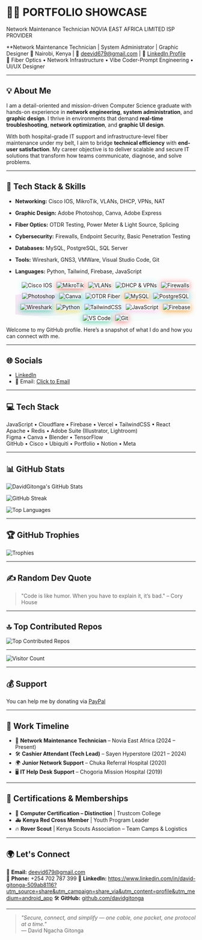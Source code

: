 # 👨‍💻 PORTFOLIO SHOWCASE 
Network Maintenance Technician 
NOVIA EAST AFRICA LIMITED 
ISP PROVIDER 

**Network Maintenance Technician | System Administrator | Graphic Designer 
📍 Nairobi, Kenya | 📧 deevid679@gmail.com | 🔗 [LinkedIn Profile](#)  
📡 Fiber Optics • Network Infrastructure • Vibe Coder-Prompt Engineering • UI/UX Designer

---

## 💡 About Me

I am a detail-oriented and mission-driven Computer Science graduate with hands-on experience in **network engineering**, **system administration**, and **graphic design**. I thrive in environments that demand **real-time troubleshooting**, **network optimization**, and **graphic UI design**.

With both hospital-grade IT support and infrastructure-level fiber maintenance under my belt, I aim to bridge **technical efficiency** with **end-user satisfaction**. My career objective is to deliver scalable and secure IT solutions that transform how teams communicate, diagnose, and solve problems.

---

## 🔧 Tech Stack & Skills

- **Networking:** Cisco IOS, MikroTik, VLANs, DHCP, VPNs, NAT
- **Graphic Design:** Adobe Photoshop, Canva, Adobe Express 
- **Fiber Optics:** OTDR Testing, Power Meter & Light Source, Splicing
- **Cybersecurity:** Firewalls, Endpoint Security, Basic Penetration Testing
- **Databases:** MySQL, PostgreSQL, SQL Server
- **Tools:** Wireshark, GNS3, VMWare, Visual Studio Code, Git
- **Languages:** Python, Tailwind, Firebase, JavaScript
  <div align="center" style="position: relative;">
  <!-- Colorful Patterns as background using SVG -->
  <svg height="110" width="100%" style="position:absolute; left:0; top:0; z-index:-1; opacity:0.1;">
    <defs>
      <linearGradient id="grad1" x1="0%" y1="0%" x2="100%" y2="0%">
        <stop offset="0%" style="stop-color:rgb(255,0,150);stop-opacity:1" />
        <stop offset="100%" style="stop-color:rgb(0,204,255);stop-opacity:1" />
      </linearGradient>
    </defs>
    <ellipse cx="15%" cy="60" rx="140" ry="30" fill="url(#grad1)" />
    <ellipse cx="80%" cy="40" rx="120" ry="20" fill="#ffce45" opacity="0.4"/>
    <ellipse cx="50%" cy="90" rx="180" ry="15" fill="#34e89e" opacity="0.3"/>
  </svg>

  <!-- Tech Stack as Floating Buttons -->
  <div style="display: flex; flex-wrap: wrap; justify-content: center; gap: 12px; margin-top: 20px;">
    <img src="https://img.shields.io/badge/Cisco-IOS-blue?style=for-the-badge&logo=cisco&logoColor=white" alt="Cisco IOS" style="box-shadow: 0px 2px 15px #b2fefa;"/>
    <img src="https://img.shields.io/badge/MikroTik-Networks-fuchsia?style=for-the-badge&logo=mikrotik&logoColor=white" alt="MikroTik" style="box-shadow: 0px 2px 15px #fd6e6a;"/>
    <img src="https://img.shields.io/badge/VLANs-Network-orange?style=for-the-badge" alt="VLANs" style="box-shadow: 0px 2px 15px #fda085;"/>
    <img src="https://img.shields.io/badge/DHCP-&-VPNs-purple?style=for-the-badge" alt="DHCP & VPNs" style="box-shadow: 0px 2px 15px #a8edea;"/>
    <img src="https://img.shields.io/badge/Firewalls-Security-red?style=for-the-badge&logo=firefox&logoColor=white" alt="Firewalls" style="box-shadow: 0px 2px 15px #f7797d;"/>
    <img src="https://img.shields.io/badge/Photoshop-Adobe-blueviolet?style=for-the-badge&logo=adobe-photoshop&logoColor=white" alt="Photoshop" style="box-shadow: 0px 2px 15px #e0c3fc;"/>
    <img src="https://img.shields.io/badge/Canva-Design-skyblue?style=for-the-badge&logo=canva&logoColor=white" alt="Canva" style="box-shadow: 0px 2px 15px #43cea2;"/>
    <img src="https://img.shields.io/badge/OTDR-Fiber-green?style=for-the-badge" alt="OTDR Fiber" style="box-shadow: 0px 2px 15px #8fd3f4;"/>
    <img src="https://img.shields.io/badge/MySQL-DBMS-orange?style=for-the-badge&logo=mysql&logoColor=white" alt="MySQL" style="box-shadow: 0px 2px 15px #f7971e;"/>
    <img src="https://img.shields.io/badge/PostgreSQL-DB-blue?style=for-the-badge&logo=postgresql&logoColor=white" alt="PostgreSQL" style="box-shadow: 0px 2px 15px #56ccf2;"/>
    <img src="https://img.shields.io/badge/Wireshark-Analysis-blue?style=for-the-badge&logo=wireshark&logoColor=white" alt="Wireshark" style="box-shadow: 0px 2px 15px #43cea2;"/>
    <img src="https://img.shields.io/badge/Python-Programming-yellow?style=for-the-badge&logo=python&logoColor=white" alt="Python" style="box-shadow: 0px 2px 15px #ffe259;"/>
    <img src="https://img.shields.io/badge/TailwindCSS-Design-cyan?style=for-the-badge&logo=tailwindcss&logoColor=white" alt="TailwindCSS" style="box-shadow: 0px 2px 15px #76e2fe;"/>
    <img src="https://img.shields.io/badge/JavaScript-Programming-gold?style=for-the-badge&logo=javascript&logoColor=black" alt="JavaScript" style="box-shadow: 0px 2px 15px #fbc2eb;"/>
    <img src="https://img.shields.io/badge/Firebase-Backend-orange?style=for-the-badge&logo=firebase&logoColor=white" alt="Firebase" style="box-shadow: 0px 2px 15px #f7971e;"/>
    <img src="https://img.shields.io/badge/Visual%20Studio%20Code-Editor-blue?style=for-the-badge&logo=visualstudiocode&logoColor=white" alt="VS Code" style="box-shadow: 0px 2px 15px #43cea2;"/>
    <img src="https://img.shields.io/badge/Git-VersionControl-orange?style=for-the-badge&logo=git&logoColor=white" alt="Git" style="box-shadow: 0px 2px 15px #f7797d;"/>
  </div>
</div>

Welcome to my GitHub profile. Here’s a snapshot of what I do and how you can connect with me.

---

## 🌐 Socials

- [LinkedIn](https://linkedin.com/in/DavidGitonga)
- 📧 Email: [Click to Email](mailto:your-email@example.com) <!-- Replace with your actual email if you want to share it -->

---

## 💻 Tech Stack

JavaScript • Cloudflare • Firebase • Vercel • TailwindCSS • React  
Apache • Redis • Adobe Suite (Illustrator, Lightroom)  
Figma • Canva • Blender • TensorFlow  
GitHub • Cisco • Ubiquiti • Portfolio • Notion • Meta

---

## 📊 GitHub Stats

![DavidGitonga's GitHub Stats](https://github-readme-stats.vercel.app/api?username=DavidGitonga&theme=dark&hide_border=false&include_all_commits=false&count_private=false)

![GitHub Streak](https://nirzak-streak-stats.vercel.app/?user=DavidGitonga&theme=dark&hide_border=false)

![Top Languages](https://github-readme-stats.vercel.app/api/top-langs/?username=DavidGitonga&theme=dark&hide_border=false&include_all_commits=false&count_private=false&layout=compact)

---

## 🏆 GitHub Trophies

![Trophies](https://github-profile-trophy.vercel.app/?username=DavidGitonga&theme=aura&no-frame=true&no-bg=false&margin-w=4)

---

## ✍️ Random Dev Quote

<!-- You can use a quote generator API or manually update this section -->
> "Code is like humor. When you have to explain it, it’s bad." – Cory House

---

## 🔝 Top Contributed Repos

![Top Contributed Repos](https://github-contributor-stats.vercel.app/api?username=DavidGitonga&limit=5&theme=dark&combine_all_yearly_contributions=true)

---

![Visitor Count](https://visitcount.itsvg.in/api?id=DavidGitonga&icon=3&color=8)

---

## 💰 Support

You can help me by donating via [PayPal](https://paypal.me/your-link) <!-- Replace with your actual PayPal link -->

---

## 🏅 Work Timeline

- 📡 **Network Maintenance Technician** – Novia East Africa (2024 – Present)  
- 🛠️ **Cashier Attendant (Tech Lead)** – Sayen Hyperstore (2021 – 2024)  
- 🌍 **Junior Network Support** – Chuka Referral Hospital (2020)  
- 🖥️ **IT Help Desk Support** – Chogoria Mission Hospital (2019)

---

## 🧠 Certifications & Memberships

- 📜 **Computer Certification – Distinction** | Trustcom College  
- 🚑 **Kenya Red Cross Member** | Youth Program Leader  
- 🔥 **Rover Scout** | Kenya Scouts Association – Team Camps & Logistics

---

## 🌍 Let's Connect

📧 **Email:** deevid679@gmail.com  
📱 **Phone:** +254 702 787 399
🔗 **LinkedIn:** https://www.linkedin.com/in/david-gitonga-509ab8116?utm_source=share&utm_campaign=share_via&utm_content=profile&utm_medium=android_app
🛠️ **GitHub:** [github.com/davidgitonga](https://github.com/davidgitonga)

---

> *"Secure, connect, and simplify — one cable, one packet, one protocol at a time."*  
> — David Ngacha Gitonga
